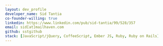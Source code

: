 ```yaml
---
layout: dev_profile
developer_name: Sid Tantia
co-founder-willing: true
linkedin: https://www.linkedin.com/pub/sid-tantia/99/528/357
email: sid[at]mailhaven.com
github: sstgithub
stack: [JavaScript/jQuery, CoffeeScript, Ember JS, Ruby, Ruby on Rails]
---
```

